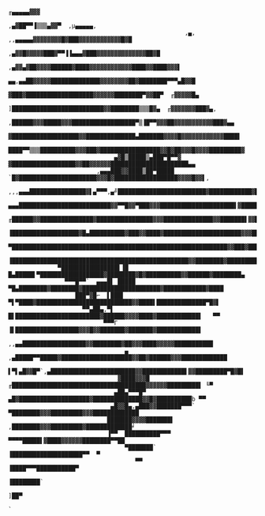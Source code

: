 
     
     
     
     
     
     
     
     
                                                                            ╓▄▄▄▄▄▓▓▓
                                                                      ,▄▓██▀▀▐▒▒▒▄▓▓▀  ,µ▄▄▄▄▄,
                                                      ,▄,   ,,▄▄▄▄▄▓▓▓▓▓▓▓▓█▓███▓▓▓▓▓▓▓▓▓▓▓▓█▓█
                                                   ,▄▓▓█▓▓▓▓▓███▓▀▀▐▐▄▄▄▓███▓▓▓▓▓▓▓▓▓▓▓▓▓▓██▓█
                                             ,▄▓▓▄▓██▓▓▓▓██████▓████▓▓▓▓▓▓▓▓▓▓▓▓████▓▓████▓▓▓▌
                                        ▄▄,▄▄██▓▓▓▓▓██████████████▓▓▓▓▓▓▓▓██▓████████▀▀▀▄█▓▓█
                                        ▓███▓███████████████████▓▓▓▓▓▓████████▀▓▓██▀  ╓▓▓▓▓▓█▄
                                       ]██████████████████████████▓▓████████▒▒▒█▓▄  ╓▓▓▓▓▓▓▓███▓▄,
                                      ,██████▓▓▓█████▓▓▓██████████████████▀▒▐█▀▀▓▓▓██▓▓▓▓▓▓▓▓▓▓▓███▓▄▄
                                      ▓███████████████████▓▓██████████████▄███████▓▓▓▓█▓▓▓▓▓▓▓▓▓▓▓▓████▌
                                     ████▀▀▒▒▒██████████▓▓▓███▓█████████████████▓▓█▓██▓▓▓█▓▓▓▓█████████▓
                                  ▄▓█▒█████▒▄███▀█▀▀▓ ▓██████████████████▓▓██▓▓▓▓▓▓██████████████████████▄▄
                             ,▄▄▄███▓▓████▒██▀█████  `█▓██████████████████████▓▓▓█▓██████████████████▓▓▓▓█▓▓▌,
                      ,,,▄▄▄████████████████▓▌▄▀▀▀,▄╝█████████████████████████▓████████████▓█████████████▄╙▀▀▀"
                ▄▄▄██████████████████████████▓▓▀▀█▓▓▀███▓▓▓█████████████████████▌▓████████▓▓▓██████████████▄
             ╓██████▓▓███████████████▓████████████████▓▓▓██████████████▓▓███████▌▓▓█████▓▓▓▓████████████▓▓▀▀═
             ▐███████████████████▓█▄██████████▓███▓▓████▓██████████████████████▓▓▓██████████▓█████████▓██▌
               ▀█████████████████████████████████████████████████████████████▓▓███▓█████████████▓██████▌
                ▐██████████████████████████████████████████████████▓▓████████▓█████████▓▓███████▓▓██████▄
                  ▀████████████████▌▐█ █▄█████▌▀██████████████████▓████████▓█▓██████████▓▓██████▓████████▄
                    ▀▀▀█▀▀`  ▄▄▄█▌ █████      ▀█▄████████▓████████▓██████████████████████▓████████████▓████
                       ███▀▓█⌐  ▌███▌           ▀▌▀████▓███████████████████████████▓▓████▌██████████████▀█▓▌
                         ▀▀▄██▄,▀▌               █▌████████████████████████▓██████▓▓▓▓████▓████████████▌   ▀▀
                               ▀▀▀Γ              ▐▌██████████████████▓▓▓█▓▓███████▓███████▓████████████▌
                                             ,,▄▄██████████████████▓▓████████▓██▓▓▓████▓▓▓▓▓███████████
                                     ▄   ,▄█████▀▀█████▓████████████████████▓▓██▓██████▓▓▓█████████████
                                     ▌▀▌▄█▓▓█▀`,▄████████████████████████▓▓████████████▌▓▓█████████▀█▓█▌
                                   ▓████▓▓▓█ ╓██████████████████████████████████████▓▓▓▓▓▓█████████▌ ╙▀
                                  ▄██▄▀▀▀█▀ ▄█▓████████████████████▓██████████████▓▓█▓██████████b ▀▀
                                 ▄█▓▓█▄,▄███▓▓███████▀▀▀` ▀████████▓▓▓█████████▓▓▓█████████████
                                ███████▓▓▓▓███████▌       ,████████▓▓▓█████████▓█████████████╛
                                ▐▀▀  ██████████▀▀▀        ▀▀▀▀█████▌▓████▓▓▓▓▓▓████████▀▀██
                                     ▀███████`                  ▐████████████████████▀▀  ▀
                                        ▀▀                     ▐████▀▀▀███████████▀
                                                                       ▐████████`
                                                                           ]██▀
                                                                            `
